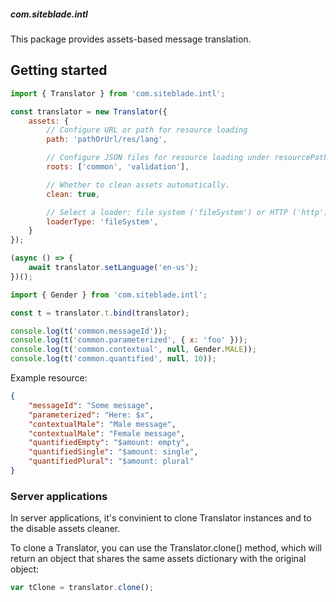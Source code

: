 ##### com.siteblade.intl

This package provides assets-based message translation.

## Getting started

```javascript
import { Translator } from 'com.siteblade.intl';

const translator = new Translator({
    assets: {
        // Configure URL or path for resource loading
        path: 'pathOrUrl/res/lang',

        // Configure JSON files for resource loading under resourcePath option
        roots: ['common', 'validation'],

        // Whether to clean assets automatically.
        clean: true,

        // Select a loader: file system ('fileSystem') or HTTP ('http').
        loaderType: 'fileSystem',
    }
});

(async () => {
    await translator.setLanguage('en-us');
})();

import { Gender } from 'com.siteblade.intl';

const t = translator.t.bind(translator);

console.log(t('common.messageId'));
console.log(t('common.parameterized', { x: 'foo' }));
console.log(t('common.contextual', null, Gender.MALE));
console.log(t('common.quantified', null, 10));
```

Example resource:

```json
{
    "messageId": "Some message",
    "parameterized": "Here: $x",
    "contextualMale": "Male message",
    "contextualMale": "Female message",
    "quantifiedEmpty": "$amount: empty",
    "quantifiedSingle": "$amount: single",
    "quantifiedPlural": "$amount: plural"
}
```

### Server applications

In server applications, it's convinient to clone Translator instances and to the disable assets cleaner.

To clone a Translator, you can use the Translator.clone() method, which will return an object that shares the same assets dictionary with the original object:

```javascript
var tClone = translator.clone();
```

